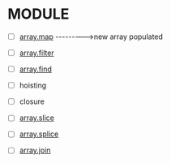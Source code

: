 # MODULE 

-[ ] [array.map](https://developer.mozilla.org/en-US/docs/Web/JavaScript/Reference/Global_Objects/Array/map) --------->new array populated 

-[ ] [array.filter](https://developer.mozilla.org/en-US/docs/Web/JavaScript/Reference/Global_Objects/Array/filter)

-[ ] [array.find](https://developer.mozilla.org/en-US/docs/Web/JavaScript/Reference/Global_Objects/Array/find)

-[ ]  hoisting 
- [ ] closure
- [ ] [array.slice](https://developer.mozilla.org/en-US/docs/Web/JavaScript/Reference/Global_Objects/Array/slice)

- [ ] [array.splice](https://developer.mozilla.org/en-US/docs/Web/JavaScript/Reference/Global_Objects/Array/splice)

- [ ]  [array.join](https://developer.mozilla.org/en-US/docs/Web/JavaScript/Reference/Global_Objects/Array/join)